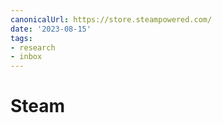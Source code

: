 ```yaml
---
canonicalUrl: https://store.steampowered.com/
date: '2023-08-15'
tags:
- research
- inbox
---
```


# Steam